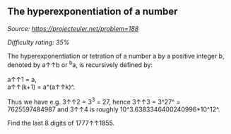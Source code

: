 The hyperexponentiation of a number
-----------------------------------

*Source: https://projecteuler.net/problem=188*


*Difficulty rating: 35%*

The hyperexponentiation or tetration of a number a by a positive integer
b, denoted by a↑↑b or <sup>b</sup>a, is recursively defined by:\
\
 a↑↑1 = a,\
 a↑↑(k+1) = a^(a↑↑k)^.

Thus we have e.g. 3↑↑2 = 3<sup>3</sup> = 27, hence 3↑↑3 = 3^27^ = 7625597484987
and 3↑↑4 is roughly 10^3.6383346400240996\*10\^12^.

Find the last 8 digits of 1777↑↑1855.

